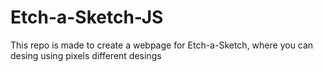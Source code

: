 # Etch-a-Sketch-JS
This repo is made to create a webpage for Etch-a-Sketch, where you can desing using pixels different desings
